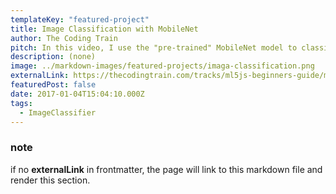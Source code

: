```yaml
---
templateKey: "featured-project"
title: Image Classification with MobileNet
author: The Coding Train
pitch: In this video, I use the "pre-trained" MobileNet model to classify the content of an image.
description: (none)
image: ../markdown-images/featured-projects/imaga-classification.png
externalLink: https://thecodingtrain.com/tracks/ml5js-beginners-guide/ml5/1-classification/image-classification
featuredPost: false
date: 2017-01-04T15:04:10.000Z
tags:
  - ImageClassifier
---
```


### note

if no **externalLink** in frontmatter, the page will link to this markdown file and render this section.
